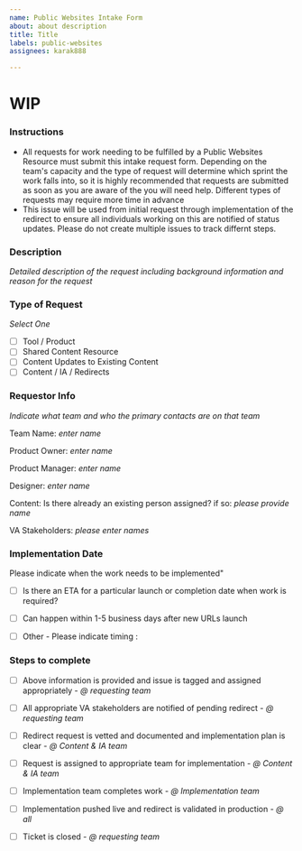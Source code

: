 ```yaml
---
name: Public Websites Intake Form
about: about description
title: Title
labels: public-websites
assignees: karak888

---
```


# WIP

### Instructions
- All requests for work needing to be fulfilled by a Public Websites Resource must submit this intake request form. Depending on the team's capacity and the type of request will determine which sprint the work falls into, so it is highly recommended that requests are submitted as soon as you are aware of the you will need help. Different types of requests may require more time in advance
- This issue will be used from initial request through implementation of the redirect to ensure all individuals working on this are notified of status updates.  Please do not create multiple issues to track differnt steps.

### Description
*Detailed description of the request including background information and reason for the request*

### Type of Request
*Select One*
- [ ] Tool / Product 
- [ ] Shared Content Resource 
- [ ] Content Updates to Existing Content
- [ ] Content / IA / Redirects

### Requestor Info
*Indicate what team and who the primary contacts are on that team* 

Team Name: *enter name*

Product Owner: *enter name*

Product Manager: *enter name*

Designer: *enter name*

Content: Is there already an existing person assigned? if so: *please provide name* 

VA Stakeholders: *please enter names*

### Implementation Date

Please indicate when the work needs to be implemented"
- [ ] Is there an ETA for a particular launch or completion date when work is required?
- [ ] Can happen within 1-5 business days after new URLs launch
- [ ] Other - Please indicate timing : 


### Steps to complete
- [ ] Above information is provided and issue is tagged and assigned appropriately - *@ requesting team*
- [ ] All appropriate VA stakeholders are notified of pending redirect - *@ requesting team*
- [ ] Redirect request is vetted and documented and implementation plan is clear - *@ Content & IA team*
- [ ] Request is assigned to appropriate team for implementation - *@ Content & IA team*
- [ ] Implementation team completes work - *@ Implementation team*
- [ ] Implementation pushed live and redirect is validated in production - *@ all*
- [ ] Ticket is closed - *@ requesting team*

